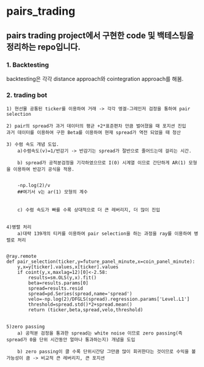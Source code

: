 # pairs_trading

## pairs trading project에서 구현한 code 및 백테스팅을 정리하는 repo입니다.

### 1. Backtesting
backtesting은 각각 distance approach와 cointegration approach를 해봄.

### 2. trading bot

    1) 현선물 공통된 ticker를 이용하여 거래 -> 각각 엥겔-그레인저 검정을 통하여 pair selection

    2) pair의 spread가 과거 데이터의 평균 +2*표준편차 만큼 벌어졌을 때 포지션 진입
    과거 데이터를 이용하여 구한 Beta를 이용하여 현재 spread가 역전 되었을 때 청산

    3) 수렴 속도 개념 도입. 
        a)수렴속도(v)=1/반감기 -> 반감기는 spread가 절반으로 줄어드는데 걸리는 시간. 
        
        b) spread가 공적분검정을 기각하였으므로 I(0) 시계열 이므로 간단하게 AR(1) 모형을 이용하여 반감기 공식을 적용.

        
<pre>
<code>
    -np.log(2)/v
    ##여기서 v는 ar(1) 모형의 계수
</code>
</pre>

        c) 수렴 속도가 빠를 수록 상대적으로 더 큰 레버리지, 더 많이 진입


    4)병렬 처리
        a)대략 139개의 티커를 이용하여 pair selection을 하는 과정을 ray를 이용하여 병렬로 처리
<pre>
<code>
@ray.remote
def pair_selection(ticker,y=future_panel_minute,x=coin_panel_minute):
    y,x=y[ticker].values,x[ticker].values
    if coint(y,x,maxlag=12)[0]<-2.58:
        results=sm.OLS(y,x).fit()
        beta=results.params[0]
        spread=results.resid
        spread=pd.Series(spread,name='spread')
        velo=-np.log(2)/DFGLS(spread).regression.params['Level.L1']
        threshold=spread.std()*2+spread.mean()
        return (ticker,beta,spread,velo,threshold)
</code>
</pre>

    5)zero passing
        a) 공적분 검정을 통과한 spread는 white noise 이므로 zero passing(즉 spread가 0을 단위 시간동안 얼마나 통과하는지) 개념을 도입
        
        b) zero passing이 클 수록 단위시간당 그만큼 많이 회귀한다는 것이므로 수익을 볼 가능성이 큼 -> 비교적 큰 레버리지, 큰 포지션



